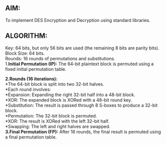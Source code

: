 ## AIM:
To implement DES Encryption and Decryption using standard libraries.
## ALGORITHM:
Key: 64 bits, but only 56 bits are used (the remaining 8 bits are parity bits).<br>
Block Size: 64 bits.<br>
Rounds: 16 rounds of permutations and substitutions.<br>
1.__Initial Permutation (IP):__ The 64-bit plaintext block is permuted using a fixed initial permutation table.<br>

__2.Rounds (16 iterations):__
<br>
*The 64-bit block is split into two 32-bit halves.<br>
*Each round involves:<br>
   *Expansion: Expanding the right 32-bit half into a 48-bit block.<br>
   *XOR: The expanded block is XORed with a 48-bit round key.<br>
   *Substitution: The result is passed through 8 S-boxes to produce a 32-bit block.<br>
   *Permutation: The 32-bit block is permuted.<br>
   *XOR: The result is XORed with the left 32-bit half.<br>
   *Swapping: The left and right halves are swapped.<br>
__3.Final Permutation (FP):__ After 16 rounds, the final result is permuted using a final permutation table.
